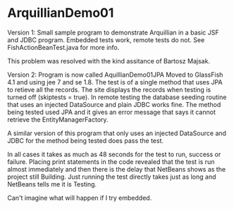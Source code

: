 # ArquillianDemo01
Version 1: Small sample program to demonstrate Arquillian in a basic JSF and JDBC program. Embedded tests work, remote tests do not. See FishActionBeanTest.java for more info.

This problem was resolved with the kind assitance of Bartosz Majsak.

Version 2: Program is now called AquillianDemo01JPA Moved to GlassFish 4.1 and using jee 7 and se 1.8. The test is of a single method that uses JPA to retieve all the records. The site displays the records when testing is turned off (skiptests = true). In remote testing the database seeding routine that uses an injected DataSource and plain JDBC works fine. The method being tested used JPA and it gives an error message that says it cannot retrieve the EntityManagerFactory.

A similar version of this program that only uses an injected DataSource and JDBC for the method being tested does pass the test.

In all cases it takes as much as 48 seconds for the test to run, success or failure. Placing print statements in the code revealed that the test is run almost immediately and then there is the delay that NetBeans shows as the project still Building. Just running the test directly takes just as long and NetBeans tells me it is Testing.

Can't imagine what will happen if I try embedded. 

